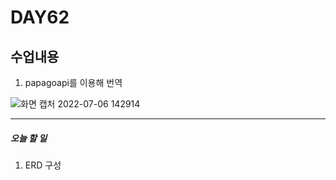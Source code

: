 # DAY62

## 수업내용
1. papagoapi를 이용해 번역


![화면 캡처 2022-07-06 142914](https://user-images.githubusercontent.com/103159709/177475497-db0cb77f-6ef9-4138-8bbe-606a6db62a7a.png)

---
 ##### 오늘 할 일
 1. ERD 구성
